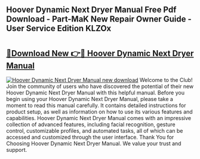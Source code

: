 ## Hoover Dynamic Next Dryer Manual Free Pdf Download - Part-MaK New Repair Owner Guide - User Service Edition KLZOx

# <h2><a href="http://cf20421.oget.top/?id=Hoover+Dynamic+Next+Dryer+Manual">🔗Download New 👉🔴 Hoover Dynamic Next Dryer Manual</a></h2>

[![Hoover Dynamic Next Dryer Manual new download](https://i.imgur.com/5g1atiW.png)](http://cf20421.oget.top/?id=Hoover+Dynamic+Next+Dryer+Manual)
Welcome to the Club! Join the community of users who have discovered the potential of their new Hoover Dynamic Next Dryer Manual with this helpful manual. Before you begin using your Hoover Dynamic Next Dryer Manual, please take a moment to read this manual carefully. It contains detailed instructions for product setup, as well as information on how to use its various features and capabilities. Hoover Dynamic Next Dryer Manual comes with an impressive collection of advanced features, including facial recognition, gesture control, customizable profiles, and automated tasks, all of which can be accessed and customized through the user interface. Thank You for Choosing Hoover Dynamic Next Dryer Manual. We value your trust and support.
